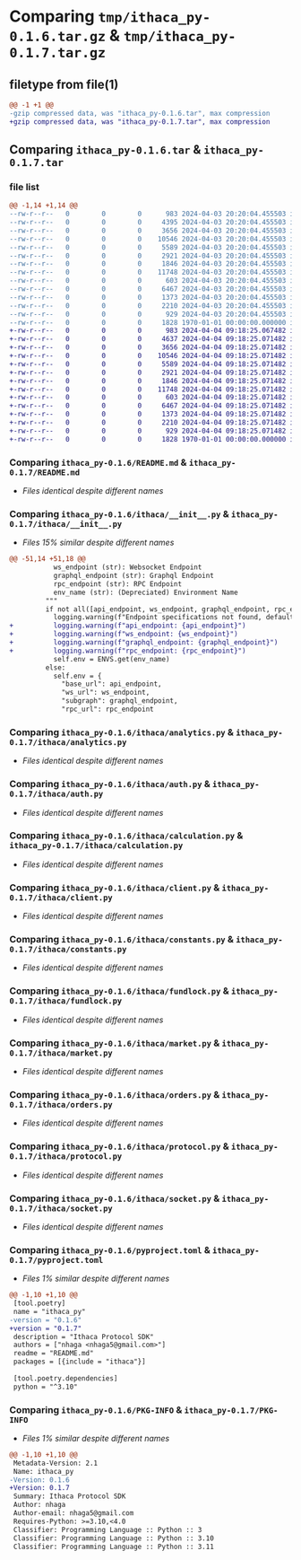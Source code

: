 # Comparing `tmp/ithaca_py-0.1.6.tar.gz` & `tmp/ithaca_py-0.1.7.tar.gz`

## filetype from file(1)

```diff
@@ -1 +1 @@
-gzip compressed data, was "ithaca_py-0.1.6.tar", max compression
+gzip compressed data, was "ithaca_py-0.1.7.tar", max compression
```

## Comparing `ithaca_py-0.1.6.tar` & `ithaca_py-0.1.7.tar`

### file list

```diff
@@ -1,14 +1,14 @@
--rw-r--r--   0        0        0      983 2024-04-03 20:20:04.455503 ithaca_py-0.1.6/README.md
--rw-r--r--   0        0        0     4395 2024-04-03 20:20:04.455503 ithaca_py-0.1.6/ithaca/__init__.py
--rw-r--r--   0        0        0     3656 2024-04-03 20:20:04.455503 ithaca_py-0.1.6/ithaca/analytics.py
--rw-r--r--   0        0        0    10546 2024-04-03 20:20:04.455503 ithaca_py-0.1.6/ithaca/auth.py
--rw-r--r--   0        0        0     5589 2024-04-03 20:20:04.455503 ithaca_py-0.1.6/ithaca/calculation.py
--rw-r--r--   0        0        0     2921 2024-04-03 20:20:04.455503 ithaca_py-0.1.6/ithaca/client.py
--rw-r--r--   0        0        0     1846 2024-04-03 20:20:04.455503 ithaca_py-0.1.6/ithaca/constants.py
--rw-r--r--   0        0        0    11748 2024-04-03 20:20:04.455503 ithaca_py-0.1.6/ithaca/fundlock.py
--rw-r--r--   0        0        0      603 2024-04-03 20:20:04.455503 ithaca_py-0.1.6/ithaca/market.py
--rw-r--r--   0        0        0     6467 2024-04-03 20:20:04.455503 ithaca_py-0.1.6/ithaca/orders.py
--rw-r--r--   0        0        0     1373 2024-04-03 20:20:04.455503 ithaca_py-0.1.6/ithaca/protocol.py
--rw-r--r--   0        0        0     2210 2024-04-03 20:20:04.455503 ithaca_py-0.1.6/ithaca/socket.py
--rw-r--r--   0        0        0      929 2024-04-03 20:20:04.455503 ithaca_py-0.1.6/pyproject.toml
--rw-r--r--   0        0        0     1828 1970-01-01 00:00:00.000000 ithaca_py-0.1.6/PKG-INFO
+-rw-r--r--   0        0        0      983 2024-04-04 09:18:25.067482 ithaca_py-0.1.7/README.md
+-rw-r--r--   0        0        0     4637 2024-04-04 09:18:25.071482 ithaca_py-0.1.7/ithaca/__init__.py
+-rw-r--r--   0        0        0     3656 2024-04-04 09:18:25.071482 ithaca_py-0.1.7/ithaca/analytics.py
+-rw-r--r--   0        0        0    10546 2024-04-04 09:18:25.071482 ithaca_py-0.1.7/ithaca/auth.py
+-rw-r--r--   0        0        0     5589 2024-04-04 09:18:25.071482 ithaca_py-0.1.7/ithaca/calculation.py
+-rw-r--r--   0        0        0     2921 2024-04-04 09:18:25.071482 ithaca_py-0.1.7/ithaca/client.py
+-rw-r--r--   0        0        0     1846 2024-04-04 09:18:25.071482 ithaca_py-0.1.7/ithaca/constants.py
+-rw-r--r--   0        0        0    11748 2024-04-04 09:18:25.071482 ithaca_py-0.1.7/ithaca/fundlock.py
+-rw-r--r--   0        0        0      603 2024-04-04 09:18:25.071482 ithaca_py-0.1.7/ithaca/market.py
+-rw-r--r--   0        0        0     6467 2024-04-04 09:18:25.071482 ithaca_py-0.1.7/ithaca/orders.py
+-rw-r--r--   0        0        0     1373 2024-04-04 09:18:25.071482 ithaca_py-0.1.7/ithaca/protocol.py
+-rw-r--r--   0        0        0     2210 2024-04-04 09:18:25.071482 ithaca_py-0.1.7/ithaca/socket.py
+-rw-r--r--   0        0        0      929 2024-04-04 09:18:25.071482 ithaca_py-0.1.7/pyproject.toml
+-rw-r--r--   0        0        0     1828 1970-01-01 00:00:00.000000 ithaca_py-0.1.7/PKG-INFO
```

### Comparing `ithaca_py-0.1.6/README.md` & `ithaca_py-0.1.7/README.md`

 * *Files identical despite different names*

### Comparing `ithaca_py-0.1.6/ithaca/__init__.py` & `ithaca_py-0.1.7/ithaca/__init__.py`

 * *Files 15% similar despite different names*

```diff
@@ -51,14 +51,18 @@
           ws_endpoint (str): Websocket Endpoint
           graphql_endpoint (str): Graphql Endpoint
           rpc_endpoint (str): RPC Endpoint
           env_name (str): (Depreciated) Environment Name
         """
         if not all([api_endpoint, ws_endpoint, graphql_endpoint, rpc_endpoint]):
           logging.warning(f"Endpoint specifications not found, defaulting to 'env_name': {env_name}")
+          logging.warning(f"api_endpoint: {api_endpoint}")
+          logging.warning(f"ws_endpoint: {ws_endpoint}")
+          logging.warning(f"graphql_endpoint: {graphql_endpoint}")
+          logging.warning(f"rpc_endpoint: {rpc_endpoint}")
           self.env = ENVS.get(env_name)
         else:
           self.env = {
             "base_url": api_endpoint,
             "ws_url": ws_endpoint,
             "subgraph": graphql_endpoint,
             "rpc_url": rpc_endpoint
```

### Comparing `ithaca_py-0.1.6/ithaca/analytics.py` & `ithaca_py-0.1.7/ithaca/analytics.py`

 * *Files identical despite different names*

### Comparing `ithaca_py-0.1.6/ithaca/auth.py` & `ithaca_py-0.1.7/ithaca/auth.py`

 * *Files identical despite different names*

### Comparing `ithaca_py-0.1.6/ithaca/calculation.py` & `ithaca_py-0.1.7/ithaca/calculation.py`

 * *Files identical despite different names*

### Comparing `ithaca_py-0.1.6/ithaca/client.py` & `ithaca_py-0.1.7/ithaca/client.py`

 * *Files identical despite different names*

### Comparing `ithaca_py-0.1.6/ithaca/constants.py` & `ithaca_py-0.1.7/ithaca/constants.py`

 * *Files identical despite different names*

### Comparing `ithaca_py-0.1.6/ithaca/fundlock.py` & `ithaca_py-0.1.7/ithaca/fundlock.py`

 * *Files identical despite different names*

### Comparing `ithaca_py-0.1.6/ithaca/market.py` & `ithaca_py-0.1.7/ithaca/market.py`

 * *Files identical despite different names*

### Comparing `ithaca_py-0.1.6/ithaca/orders.py` & `ithaca_py-0.1.7/ithaca/orders.py`

 * *Files identical despite different names*

### Comparing `ithaca_py-0.1.6/ithaca/protocol.py` & `ithaca_py-0.1.7/ithaca/protocol.py`

 * *Files identical despite different names*

### Comparing `ithaca_py-0.1.6/ithaca/socket.py` & `ithaca_py-0.1.7/ithaca/socket.py`

 * *Files identical despite different names*

### Comparing `ithaca_py-0.1.6/pyproject.toml` & `ithaca_py-0.1.7/pyproject.toml`

 * *Files 1% similar despite different names*

```diff
@@ -1,10 +1,10 @@
 [tool.poetry]
 name = "ithaca_py"
-version = "0.1.6"
+version = "0.1.7"
 description = "Ithaca Protocol SDK"
 authors = ["nhaga <nhaga5@gmail.com>"]
 readme = "README.md"
 packages = [{include = "ithaca"}]
 
 [tool.poetry.dependencies]
 python = "^3.10"
```

### Comparing `ithaca_py-0.1.6/PKG-INFO` & `ithaca_py-0.1.7/PKG-INFO`

 * *Files 1% similar despite different names*

```diff
@@ -1,10 +1,10 @@
 Metadata-Version: 2.1
 Name: ithaca_py
-Version: 0.1.6
+Version: 0.1.7
 Summary: Ithaca Protocol SDK
 Author: nhaga
 Author-email: nhaga5@gmail.com
 Requires-Python: >=3.10,<4.0
 Classifier: Programming Language :: Python :: 3
 Classifier: Programming Language :: Python :: 3.10
 Classifier: Programming Language :: Python :: 3.11
```

